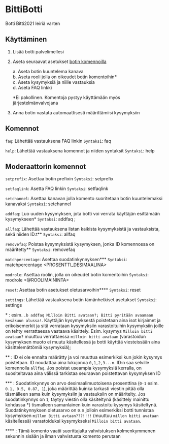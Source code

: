 # BittiBotti
Botti Bitti2021 leiriä varten

## Käyttäminen
1. Lisää botti palvelimellesi
2. Aseta seuraavat asetukset [botin komennoilla](https://github.com/vil-mu/bittibotti/blob/main/README.md#komennot)

    a. Aseta botin kuuntelema kanava  
    b. Aseta rooli jolla on oikeudet botin komentoihin*  
    c. Aseta kysymyksiä ja niille vastauksia  
    d. Aseta FAQ linkki  
    
    *Ei pakollinen. Komentoja pystyy käyttämään myös järjestelmänvalvojana
3. Anna botin vastata automaattisesti määrittämiisi kysymyksiin

## Komennot

`faq`: Lähettää vastauksena FAQ linkin `Syntaksi`: faq

`help`: Lähettää vastauksena komennot ja niiden syntaksit `Syntaksi`: help

## Moderaattorin komennot

`setprefix`: Asettaa botin prefixin `Syntaksi`: setprefix <PREFIX>

`setfaqlink`: Asetta FAQ linkin `Syntaksi`: setfaqlink <LINKKI>

`setchannel`: Asettaa kanavan jolla komento suoritetaan botin kuuntelemaksi kanavaksi `Syntaksi`: setchannel

`addfaq`: Luo uuden kysymyksen, jota botti voi verrata käyttäjän esittämään kysymykseen* `Syntaksi`: addfaq <KYSYMYS>; <VASTAUS>

`allfaq`: Lähettää vastauksena listan kaikista kysymyksistä ja vastauksista, sekä niiden ID:t** `Syntaksi`: allfaq

`removefaq`: Poistaa kysymyksistä kysymyksen, jonka ID komennossa on määritetty** `Syntaksi`: removefaq <ID>

`matchpercentage`: Asettaa suodatinkynnyksen*** `Syntaksi`: matchpercentage <PROSENTTI_DESIMAALINA>

`modrole`: Asettaa roolin, jolla on oikeudet botin komentoihin `Syntaksi`: modrole <@ROOLIMAININTA>

`reset`: Asettaa botin asetukset oletusarvoihin**** `Syntaksi`: reset

`settings`: Lähettää vastauksena botin tämänhetkiset asetukset `Syntaksi`: settings

\* : esim. `.b addfaq Milloin Bitti avataan?; Bitti pyritään avaamaan kesäkuun alussa!`. Käyttäjän kysymyksestä poistetaan aina isot kirjaimet ja erikoisemerkit ja sitä verrataan kysymyksiin varastoituihin kysymyksiin joille on tehty verrattaessa vastaava käsittely. Esim. kysymys `Milloin bitti avataan?` muuttuu verrattaessa `milloin bitti avataan` (varastoidun kysymyksen muoto ei muutu käsitellessä ja botti käyttää viesteissään aina käsittelemättömiä kysymyksiä);

** : ID ei ole ennalta määrätty ja voi muuttua esimerkiksi kun jokin kysymys poistetaan. ID noudattaa aina lukujonoa `0,1,2,3...n`. ID:n saa selville komennolla `allfaq`. Jos poistat useampia kysymyksiä kerralla, on suositeltavaa aina välissä tarkistaa seuraavan poistettavan kysymyksen ID

*** : Suodatinkynnys on arvo desimaalimuotoisena prosenttina (`0-1` esim. `0.1, 0.5, 0.87, 1`), joka määrittää kuinka tarkasti viestin pitää olla täsmälleen sama kuin kysymyksiin ja vastauksiin on määritelty. Jos suodatinkynnys on `1`, täytyy viestin olla käsiteltynä (käsittely mainittu kohdassa *) tismalleen samanlainen kuin varastoitu kysymys käsiteltynä. Suodatinkynnyksen oletusarvo on `0.8` jolloin esimerkiksi botti tunnistaa kysymyksen `millon Bitti avtaan???!!!!` (muuttuu `millon bitti avataan` käsitellessä) varastoiduksi kysymykseksi `Milloin bitti avataan`.

**** : Tämä komento vaatii suorittajalta vahvistuksen kolmenkymmenen sekunnin sisään ja ilman vahvistusta komento perutaan